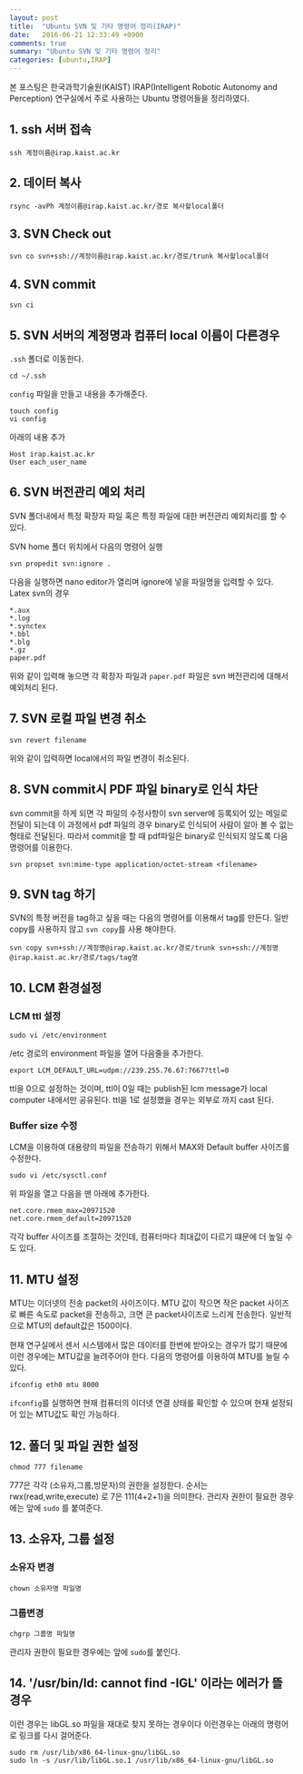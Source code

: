 ```yaml
---
layout: post
title:  "Ubuntu SVN 및 기타 명령어 정리(IRAP)"
date:   2016-06-21 12:33:49 +0900
comments: true
summary: "Ubuntu SVN 및 기타 명령어 정리"
categories: [ubuntu,IRAP]
---
```


본 포스팅은 한국과학기술원(KAIST) IRAP(Intelligent Robotic Autonomy and Perception) 연구실에서 주로 사용하는 Ubuntu 명령어들을 정리하였다.

## 1. ssh 서버 접속

```
ssh 계정이름@irap.kaist.ac.kr
```

## 2. 데이터 복사

```
rsync -avPh 계정이름@irap.kaist.ac.kr/경로 복사할local폴더
```

## 3. SVN Check out

```
svn co svn+ssh://계정이름@irap.kaist.ac.kr/경로/trunk 복사할local폴더
```

## 4. SVN commit

```
svn ci
```

## 5. SVN 서버의 계정명과 컴퓨터 local 이름이 다른경우

`.ssh` 폴더로 이동한다.

```
cd ~/.ssh
```

`config` 파일을 만들고 내용을 추가해준다.

```
touch config
vi config
```

아래의 내용 추가

```
Host irap.kaist.ac.kr
User each_user_name
```

## 6. SVN 버전관리 예외 처리

SVN 폴더내에서 특정 확장자 파일 혹은 특정 파일에 대한 버전관리 예외처리를 할 수 있다.

SVN home 폴더 위치에서 다음의 명령어 실행

```
svn propedit svn:ignore .
```

다음을 실행하면 nano editor가 열리며 ignore에 넣을 파일명을 입력할 수 있다. Latex svn의 경우

```
*.aux
*.log
*.synctex
*.bbl
*.blg
*.gz
paper.pdf
```

위와 같이 입력해 놓으면 각 확장자 파일과 `paper.pdf` 파일은 svn 버전관리에 대해서 예외처리 된다.

## 7. SVN 로컬 파일 변경 취소

```
svn revert filename
```

위와 같이 입력하면 local에서의 파일 변경이 취소된다.

## 8. SVN commit시 PDF 파일 binary로 인식 차단

svn commit을 하게 되면 각 파일의 수정사항이 svn server에 등록되어 있는 메일로 전달이 되는데 이 과정에서 pdf 파일의 경우 binary로 인식되어 사람이 알아 볼 수 없는 형태로 전달된다. 따라서 commit을 할 때 pdf파일은 binary로 인식되지 않도록 다음 명령어를 이용한다.

```
svn propset svn:mime-type application/octet-stream <filename>
```

## 9. SVN tag 하기

SVN의 특정 버전을 tag하고 싶을 때는 다음의 명령어를 이용해서 tag를 만든다. 일반 copy를 사용하지 않고 `svn copy`를 사용 해야한다.

```
svn copy svn+ssh://계정명@irap.kaist.ac.kr/경로/trunk svn+ssh://계정명@irap.kaist.ac.kr/경로/tags/tag명

```

## 10. LCM 환경설정

### LCM ttl 설정

```
sudo vi /etc/environment
```

/etc 경로의 environment 파일을 열어 다음줄을 추가한다.

```
export LCM_DEFAULT_URL=udpm://239.255.76.67:7667?ttl=0
```

ttl을 0으로 설정하는 것이며, ttl이 0일 때는 publish된 lcm message가 local computer 내에서만 공유된다. ttl을 1로 설정했을 경우는 외부로 까지 cast 된다. 

### Buffer size 수정

LCM을 이용하여 대용량의 파일을 전송하기 위해서 MAX와 Default buffer 사이즈를 수정한다.

```
sudo vi /etc/sysctl.conf
```

위 파일을 열고 다음을 맨 아래에 추가한다.

```
net.core.rmem_max=20971520
net.core.rmem_default=20971520
```

각각 buffer 사이즈를 조절하는 것인데, 컴퓨터마다 최대값이 다르기 떄문에 더 높일 수도 있다. 

## 11. MTU 설정

MTU는 이더넷의 전송 packet의 사이즈이다. MTU 값이 작으면 작은 packet 사이즈로 빠른 속도로 packet을 전송하고, 크면 큰 packet사이즈로 느리게 전송한다. 일반적으로 MTU의 default값은 1500이다.

현재 연구실에서 센서 시스템에서 많은 데이터를 한번에 받아오는 경우가 많기 때문에 이런 경우에는 MTU값을 늘려주어야 한다. 다음의 명령어를 이용하여 MTU를 늘릴 수 있다.

```
ifconfig eth0 mtu 8000
```

`ifconfig`를 실행하면 현재 컴퓨터의 이더넷 연결 상태를 확인할 수 있으며 현재 설정되어 있는 MTU값도 확인 가능하다.


## 12. 폴더 및 파일 권한 설정

```
chmod 777 filename
```

777은 각각 (소유자,그룹,방문자)의 권한을 설정한다. 순서는 rwx(read,write,execute) 로 7은 111(4+2+1)을 의미한다. 관리자 권한이 필요한 경우에는 앞에 `sudo` 를 붙여준다.

## 13. 소유자, 그룹 설정

### 소유자 변경

```
chown 소유자명 파일명
```

### 그룹변경

```
chgrp 그룹명 파일명
```

관리자 권한이 필요한 경우에는 앞에 `sudo`를 붙인다.

## 14. '/usr/bin/ld: cannot find -IGL' 이라는 에러가 뜰 경우

이런 경우는 libGL.so 파일을 재대로 찾지 못하는 경우이다 이런경우는 아래의 명령어로 링크를 다시 걸어준다.

```
sudo rm /usr/lib/x86_64-linux-gnu/libGL.so 
sudo ln -s /usr/lib/libGL.so.1 /usr/lib/x86_64-linux-gnu/libGL.so 
```



